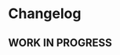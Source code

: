 # Changelog

<!--
	Placeholder for the next version:
	## __WORK IN PROGRESS__
	(at the beginning of a new line )
-->

## __WORK IN PROGRESS__
